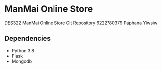 # ManMai Online Store
DES322 
ManMai Online Store Git Repository
6222780379 Paphana Yiwsiw

## Dependencies
- Python 3.8
- Flask
- Mongodb
